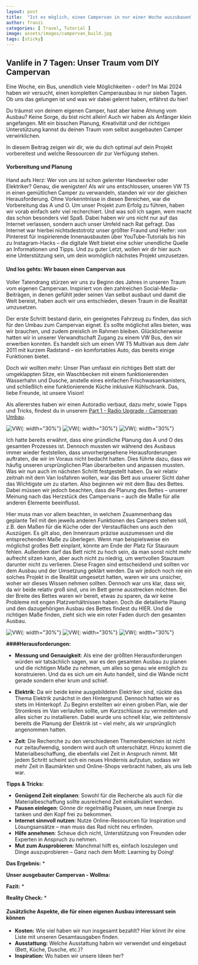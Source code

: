 ```yaml
---
layout: post
title:  "Ist es möglich, einen Campervan in nur einer Woche auszubauen?"
author: franzi
categories: [ Travel, Tutorial ]
image: assets/images/campervan_build.jpg
tags: [sticky]
---
```


## Vanlife in 7 Tagen: Unser Traum vom DIY Campervan 

Eine Woche, ein Bus, unendlich viele Möglichkeiten - oder? Im Mai 2024 haben wir versucht, einen kompletten Camperausbau in nur sieben Tagen. Ob uns das gelungen ist und was wir dabei gelernt haben, erfährst du hier!

Du träumst von deinem eigenen Camper, hast aber keine Ahnung vom Ausbau? Keine Sorge, du bist nicht allein! Auch wir haben als Anfänger klein angefangen. Mit ein bisschen Planung, Kreativität und der richtigen Unterstützung kannst du deinen Traum vom selbst ausgebauten Camper verwirklichen.

In diesem Beitrag zeigen wir dir, wie du dich optimal auf dein Projekt vorbereitest und welche Ressourcen dir zur Verfügung stehen. 


#### Vorbereitung und Planung 

Hand aufs Herz: Wer von uns ist schon gelernter Handwerker oder Elektriker? Genau, die wenigsten! Als wir uns entschlossen, unseren VW T5 in einen gemütlichen Camper zu verwandeln, standen wir vor der gleichen Herausforderung. Ohne Vorkenntnisse in diesen Bereichen, war die Vorbereitung das A und O. Um unser Projekt zum Erfolg zu führen, haben wir vorab einfach sehr viel recherchiert. Und was soll ich sagen, wem macht das schon besonders viel Spaß. Dabei haben wir uns nicht nur auf das Internet verlassen, sondern auch unser Umfeld nach Rat gefragt. Das Internet war hierbei nichtsdestotrotz unser größter Fraund und Helfer: von Pinterest für inspirierende Innenausbauten über YouTube-Tutorials bis hin zu Instagram-Hacks – die digitale Welt bietet eine schier unendliche Quelle an Informationen und Tipps. Und zu guter Letzt, wollen wir dir hier auch eine Unterstützung sein, um dein womöglich nächstes Projekt umzusetzen. 


#### Und los gehts: Wir bauen einen Campervan aus
Voller Tatendrang stürzen wir uns zu Beginn des Jahres in unseren Traum vom eigenen Campervan. Inspiriert von den zahlreichen Social-Media-Beiträgen, in denen gefühlt jeder seinen Van selbst ausbaut und damit die Welt bereist, haben auch wir uns entschieden, diesen Traum in die Realität umzusetzen.

Der erste Schritt bestand darin, ein geeignetes Fahrzeug zu finden, das sich für den Umbau zum Campervan eignet. Es sollte möglichst alles bieten, was wir brauchen, und zudem preislich im Rahmen bleiben. Glücklicherweise hatten wir in unserer Verwandtschaft Zugang zu einem VW Bus, den wir erwerben konnten. Es handelt sich um einen VW T5 Multivan aus dem Jahr 2011 mit kurzem Radstand – ein komfortables Auto, das bereits einige Funktionen bietet.

Doch wir wollten mehr: Unser Plan umfasst ein richtiges Bett statt der umgeklappten Sitze, ein Waschbecken mit einem funktionierenden Wasserhahn und Dusche, anstelle eines einfachen Frischwasserkanisters, und schließlich eine funktionierende Küche inklusive Kühlschrank. Das, liebe Freunde, ist unsere Vision!

Als allererstes haben wir einen Autoradio verbaut, dazu mehr, sowie Tipps und Tricks, findest du in unserem <a href="{% post_url 2023-03-31-campervan-part1-radio %}">Part 1 - Radio Upgrade - Campervan Umbau</a>. 



![VW](/assets/images/Ausbau02.jpg){: width="30%"}
![VW](/assets/images/Ausbau03.jpg){: width="30%"}
![VW](/assets/images/Ausbau04.jpg){: width="30%"}



Ich hatte bereits erwähnt, dass eine gründliche Planung das A und O des gesamten Prozesses ist. Dennoch mussten wir während des Ausbaus immer wieder feststellen, dass unvorhergesehene Herausforderungen auftraten, die wir im Voraus nicht bedacht hatten. Dies führte dazu, dass wir häufig unseren ursprünglichen Plan überarbeiten und anpassen mussten. Was wir nun auch im nächsten Schritt festgestellt haben. Da wir relativ zeitnah mit dem Van losfahren wollen, war das Bett aus unserer Sicht daher das Wichtigste um zu starten. Also beginnen wir mit dem Bau des Bettes. Dabei müssen wir jedoch beachten, dass die Planung des Bettes – unserer Meinung nach das Herzstück des Campervans – auch die Maße für alle anderen Elemente beeinflusst.

Hier muss man vor allem beachten, in welchem Zsuammenhang das  geplante Teil mit den jeweils anderen Funktionen des Campers stehen soll, z.B. den Maßen für die Küche oder der Verstauflächen uns auch den Auszügen. Es gilt also, den Innenraum präzise auszumessen und die entsprechenden Maße zu überlegen. Wenn man beispielsweise ein möglichst großes Bett einplant, könnte am Ende der Platz für Stauraum fehlen. Außerdem darf das Bett nicht zu hoch sein, da man sonst nicht mehr aufrecht sitzen kann, aber auch nicht zu niedrig, um wertvollen Stauraum darunter nicht zu verlieren. Diese Fragen sind entscheidend und sollten vor dem Ausbau und der Umsetzung geklärt werden. Da wir jedoch noch nie ein solches Projekt in die Realität umgesetzt hatten, waren wir uns unsicher, woher wir dieses Wissen nehmen sollten. Dennoch war uns klar, dass wir, da wir beide relativ groß sind, uns im Bett gerne ausstrecken möchten. Bei der Breite des Bettes waren wir bereit, etwas zu sparen, da wir keine Probleme mit engen Platzverhältnissen haben. Doch die detailierte Plaung und den dazugehörigen Ausbau des Bettes findest du HIER. Und die richtigen Maße finden, zieht sich wie ein roter Faden durch den gesamten Ausbau. 

![VW](/assets/images/Ausbau06.jpg){: width="30%"}
![VW](/assets/images/Ausbau07.jpg){: width="30%"}
![VW](/assets/images/Ausbau08.jpg){: width="30%"}



**####Herausforderungen:** 
* **Messung und Genauigkeit**: Als eine der größten Herausforderungen würden wir tatsächlich sagen, war es den gesamten Ausbau zu planen und die richtigen Maße zu nehmen, um alles so genau wie emöglich zu konstruieren. Und da es sich um ein Auto handelt, sind die Wände nicht gerade sondern eher krum und schief. 

* **Elektrik**: Da wir beide keine ausgebildeten Elektriker sind, rückte das Thema Elektrik zunächst in den Hintergrund. Dennoch hatten wir es stets im Hinterkopf. Zu Beginn erstellten wir einen groben Plan, wie der Stromkreis im Van verlaufen sollte, um Kurzschlüsse zu vermeiden und alles sicher zu installieren. Dabei wurde uns schnell klar, wie zeitintensiv bereits die Planung der Elektrik ist – viel mehr, als wir ursprünglich angenommen hatten. 


* **Zeit**: Die Recherche zu den verschiedenen Themenbereichen ist nicht nur zeitaufwendig, sondern wird auch oft unterschätzt. Hinzu kommt die Materialbeschaffung, die ebenfalls viel Zeit in Anspruch nimmt. Mit jedem Schritt scheint sich ein neues Hindernis aufzutun, sodass wir mehr Zeit in Baumärkten und Online-Shops verbracht haben, als uns lieb war.

 

**Tipps & Tricks:** 
* **Genügend Zeit einplanen**: Sowohl für die Recherche als auch für die Materialbeschaffung sollte ausreichend Zeit einkalkuliert werden.
* **Pausen einlegen**: Gönne dir regelmäßig Pausen, um neue Energie zu tanken und den Kopf frei zu bekommen.
* **Internet sinnvoll nutzen**: Nutze Online-Ressourcen für Inspiration und Lösungsansätze – man muss das Rad nicht neu erfinden.
* **Hilfe annehmen**: Scheue dich nicht, Unterstützung von Freunden oder Experten in Anspruch zu nehmen.
* **Mut zum Ausprobieren**: Manchmal hilft es, einfach loszulegen und Dinge auszuprobieren – Ganz nach dem Mott: Learning by Doing!

**Das Ergebnis:** 
* 

**Unser ausgebauter Campervan - Wollma:** 


**Fazit:** 
* 

**Reality Check:** 
* 

#### Zusätzliche Aspekte, die für einen eigenen Ausbau interessant sein können 

* **Kosten:** Wie viel haben wir nun insgesamt bezahlt? Hier könnt ihr eine Liste mit unseren Gesamtausgaben finden. 
* **Ausstattung:** Welche Ausstattung habrn wir verwendet und eingebaut (Bett, Küche, Dusche, etc.)?
* **Inspiration:** Wo haben wir unsere Ideen her? 

